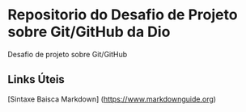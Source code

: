 # Repositorio do Desafio de Projeto sobre Git/GitHub da Dio
Desafio de projeto sobre Git/GitHub

## Links Úteis
[Sintaxe Baisca Markdown] (https://www.markdownguide.org)
